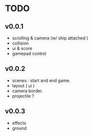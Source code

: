 # TODO

## v0.0.1
- scrolling & camera (w/ ship attached )
- collision
- ui & score 
- gamepad control

## v0.0.2
- scenes : start and end game.
- layout ( ui )
- camera border.
- projectile ?

## v0.0.3
- effects
- ground